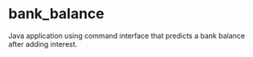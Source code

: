 # bank_balance
Java application using command interface that predicts a bank balance after adding interest.
